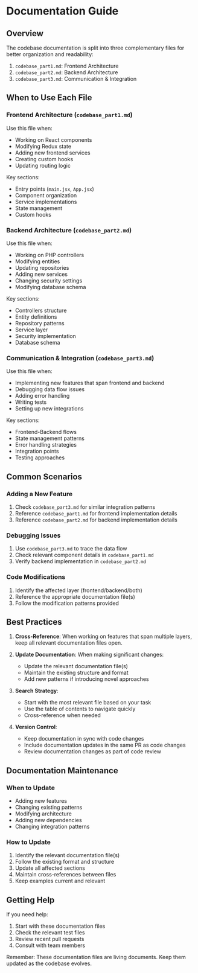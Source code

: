 # Documentation Guide

## Overview

The codebase documentation is split into three complementary files for better organization and readability:

1. `codebase_part1.md`: Frontend Architecture
2. `codebase_part2.md`: Backend Architecture
3. `codebase_part3.md`: Communication & Integration


## When to Use Each File

### Frontend Architecture (`codebase_part1.md`)
Use this file when:
- Working on React components
- Modifying Redux state
- Adding new frontend services
- Creating custom hooks
- Updating routing logic

Key sections:
- Entry points (`main.jsx`, `App.jsx`)
- Component organization
- Service implementations
- State management
- Custom hooks

### Backend Architecture (`codebase_part2.md`)
Use this file when:
- Working on PHP controllers
- Modifying entities
- Updating repositories
- Adding new services
- Changing security settings
- Modifying database schema

Key sections:
- Controllers structure
- Entity definitions
- Repository patterns
- Service layer
- Security implementation
- Database schema

### Communication & Integration (`codebase_part3.md`)
Use this file when:
- Implementing new features that span frontend and backend
- Debugging data flow issues
- Adding error handling
- Writing tests
- Setting up new integrations

Key sections:
- Frontend-Backend flows
- State management patterns
- Error handling strategies
- Integration points
- Testing approaches

## Common Scenarios

### Adding a New Feature
1. Check `codebase_part3.md` for similar integration patterns
2. Reference `codebase_part1.md` for frontend implementation details
3. Reference `codebase_part2.md` for backend implementation details

### Debugging Issues
1. Use `codebase_part3.md` to trace the data flow
2. Check relevant component details in `codebase_part1.md`
3. Verify backend implementation in `codebase_part2.md`

### Code Modifications
1. Identify the affected layer (frontend/backend/both)
2. Reference the appropriate documentation file(s)
3. Follow the modification patterns provided

## Best Practices

1. **Cross-Reference**: When working on features that span multiple layers, keep all relevant documentation files open.

2. **Update Documentation**: When making significant changes:
   - Update the relevant documentation file(s)
   - Maintain the existing structure and format
   - Add new patterns if introducing novel approaches

3. **Search Strategy**:
   - Start with the most relevant file based on your task
   - Use the table of contents to navigate quickly
   - Cross-reference when needed

4. **Version Control**:
   - Keep documentation in sync with code changes
   - Include documentation updates in the same PR as code changes
   - Review documentation changes as part of code review

## Documentation Maintenance

### When to Update
- Adding new features
- Changing existing patterns
- Modifying architecture
- Adding new dependencies
- Changing integration patterns

### How to Update
1. Identify the relevant documentation file(s)
2. Follow the existing format and structure
3. Update all affected sections
4. Maintain cross-references between files
5. Keep examples current and relevant

## Getting Help

If you need help:
1. Start with these documentation files
2. Check the relevant test files
3. Review recent pull requests
4. Consult with team members

Remember: These documentation files are living documents. Keep them updated as the codebase evolves. 